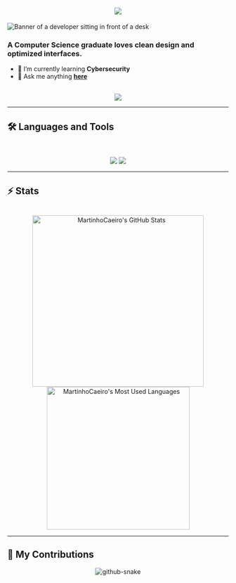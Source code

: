 <h1 align="center">
    <img src="https://readme-typing-svg.herokuapp.com/?font=Inter&size=48&center=true&vCenter=true&width=500&height=70&color=4493F8&duration=4000&lines=Hi+There!+👋;+I'm+Martinho+Caeiro!;" />
</h1>

<img src="https://github.com/MartinhoCaeiro/MartinhoCaeiro/blob/main/Via de cintura externa de Tóquio (Ichikawa)_.jpeg" alt="Banner of a developer sitting in front of a desk">

### A Computer Science graduate loves clean design and optimized interfaces.

- 🌱 I’m currently learning **Cybersecurity**
- 💬 Ask me anything **[here](https://github.com/MartinhoCaeiro/MartinhoCaeiro/issues)**

<br>

<div align="center">
  <a href="MartinhoC04@hotmail.com">
    <img src="https://img.shields.io/badge/Gmail-333333?style=for-the-badge&logo=gmail&logoColor=red" />
  </a>
</div>

<hr>

## 🛠️ Languages and Tools

<br>

<p align="center">
  <img src="https://skillicons.dev/icons?i=java,python,julia,nodejs,react" />
  <img src="https://skillicons.dev/icons?i=html,css,sqlite,js,vue,git,postman,c,cpp" />
</p>

<hr>

## ⚡️ Stats

<br>

<div align=center>
  <img width=390 src="https://github-readme-stats.vercel.app/api?username=martinhocaeiro&theme=transparent&count_private=true&show_icons=true&rank_icon=github&locale=en" alt="MartinhoCaeiro's GitHub Stats" />
  <img width=325 src="https://github-readme-stats.vercel.app/api/top-langs?username=martinhocaeiro&theme=transparent&layout=donut&hide=css&langs_count=8&border_radius=10&show_icons=true&locale=en" alt="MartinhoCaeiro's Most Used Languages" />
</div>

<hr>

## 🐍 My Contributions

<div align="center">
  <picture>
    <source media="(prefers-color-scheme: dark)" srcset="https://raw.githubusercontent.com/MartinhoCaeiro/MartinhoCaeiro/output/github-contribution-grid-snake-dark.svg" />
    <source media="(prefers-color-scheme: light)" srcset="https://raw.githubusercontent.com/MartinhoCaeiro/MartinhoCaeiro/output/github-contribution-grid-snake.svg" />
    <img alt="github-snake" src="https://raw.githubusercontent.com/MartinhoCaeiro/MartinhoCaeiro/output/github-contribution-grid-snake.svg" />
  </picture>
</div>


